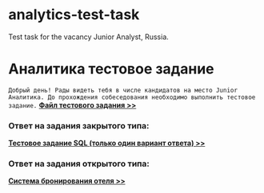 # analytics-test-task
Test task for the vacancy Junior Analyst, Russia.

# Аналитика тестовое задание
```Добрый день! Рады видеть тебя в числе кандидатов на место Junior Аналитика. До прохождения собеседования необходимо выполнить тестовое задание.```
**[Файл тестового задания >>](description%20of%20test%20task)**

### Ответ на задания закрытого типа: 
**[Тестовое задание SQL (только один вариант ответа) >>](closed%20type%20tasks.md)**

### Ответ на задания открытого типа: 
**[Система бронирования отеля >>](open%20type%20tasks.md)**

